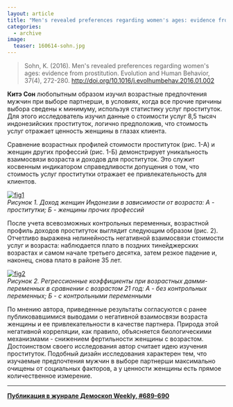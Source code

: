 ```yaml
---
layout: article
title: "Men's revealed preferences regarding women's ages: evidence from prostitution"
categories: 
  - archive
image:
  teaser: 160614-sohn.jpg
---
```


> Sohn, K. (2016). Men's revealed preferences regarding women's ages: evidence from prostitution. Evolution and Human Behavior, 37(4), 272-280. http://doi.org/10.1016/j.evolhumbehav.2016.01.002

**Китэ Сон** любопытным образом изучил возрастные предпочтения мужчин при выборе партнерши, в условиях, когда все прочие причины выбора сведены к минимуму, используя статистику услуг проституток. Для этого исследователь изучил данные о стоимости услуг 8,5 тысяч индонезийских проституток, логично предположив, что стоимость услуг отражает ценность женщины в глазах клиента.

Сравнение возрастных профилей стоимости проституток (рис. 1-А) и женщин других профессий (рис. 1-Б) демонстрирует уникальность взаимосвязи возраста и доходов для проституток. Это служит косвенным индикатором справедливости допущения о том, что стоимость услуг проститутки отражает ее привлекательность для клиентов.

[![fig1][f1]][f1]  
*Рисунок 1. Доход женщин Индонезии в зависимости от возраста: А - проститутки; Б - женщины прочих профессий*

После учета всевозможных контрольных переменных, возрастной профиль доходов проституток выглядит следующим образом (рис. 2). Отчетливо выражена нелинейность негативной взаимосвязи стоимости услуг и возраста: наблюдается плато в поздних тинейджерских возрастах и самом начале третьего десятка, затем резкое падение и, наконец, снова плато в районе 35 лет.

[![fig2][f2]][f2]  
*Рисунок 2. Регрессионные коэффициенты при возрастных дамми-переменных в сравнении с возрастом 21 год: А - без контрольных переменных; Б - с контрольными переменными*

По мнению автора, приведенные результаты согласуются с ранее публиковавшимися выводами о негативной взаимосвязи возраста женщины и ее привлекательности в качестве партнера. Природа этой негативной корреляции, как правило, объясняется биологическими механизмами - снижением фертильности женщины с возрастом. Достоинством своего исследования автор считает идею изучения проституток. Подобный дизайн исследования характерен тем, что изучаемые предпочтения мужчин в выборе партнерши максимально очищены от социальных факторов, а у ценности женщины есть прямое количественное измерение.

[f1]: /dem-digest/images/2016/689-fig-01.png
[f2]: /dem-digest/images/2016/689-fig-02.png


***
**[Публикация в жунрале Демоскоп Weekly, #689-690](http://demoscope.ru/weekly/2016/0689/digest02.php)**